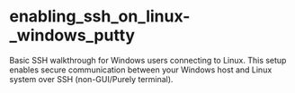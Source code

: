 # enabling_ssh_on_linux-_windows_putty
Basic SSH walkthrough for Windows users connecting to Linux.  This setup enables secure communication between your Windows host and Linux system over SSH (non-GUI/Purely terminal).
